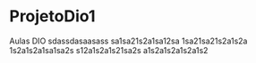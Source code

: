 # ProjetoDio1
Aulas DIO
sdassdasaasass
sa1sa21s2a1sa12sa
1sa21sa21s2a1s2a
1s2a1s2a1sa1sa2s
s12a1s2a1s21sa2s
a1s2a1s2a1s2a1s2
